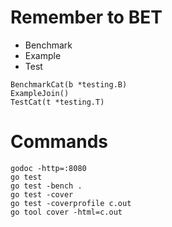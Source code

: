 # Remember to BET
- Benchmark
- Example
- Test

```
BenchmarkCat(b *testing.B)
ExampleJoin()
TestCat(t *testing.T)
```

# Commands
```
godoc -http=:8080  
go test 
go test -bench . 
go test -cover
go test -coverprofile c.out
go tool cover -html=c.out
```